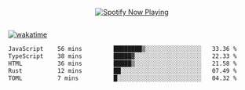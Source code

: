 

<p align="center">
  <a href="https://open.spotify.com/user/31ljmyymhthokwewwcd6dsdmvprm" target="_blank"><img src="https://novatorem-psi-rosy.vercel.app/api/spotify" alt="Spotify Now Playing"/></a>
</p>

##

[![wakatime](https://wakatime.com/badge/user/87646243-158a-4241-a3cb-668e1fa2dbb8.svg)](https://wakatime.com/@87646243-158a-4241-a3cb-668e1fa2dbb8)
<!--START_SECTION:waka-->

```txt
JavaScript    56 mins         ████████▒░░░░░░░░░░░░░░░░   33.36 %
TypeScript    38 mins         █████▓░░░░░░░░░░░░░░░░░░░   22.33 %
HTML          36 mins         █████▒░░░░░░░░░░░░░░░░░░░   21.58 %
Rust          12 mins         ██░░░░░░░░░░░░░░░░░░░░░░░   07.49 %
TOML          7 mins          █░░░░░░░░░░░░░░░░░░░░░░░░   04.32 %
```

<!--END_SECTION:waka-->
